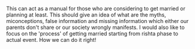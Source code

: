 This can act as a manual for those who are considering to get married or planning at least. This should give an idea of what are the myths, miconceptions, false information and missing information which either our parents don't share or our society wrongly manifests. I would also like to focus on the 'process' of getting married starting from rishta phase to actual event. How we can do it right!
